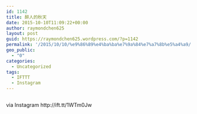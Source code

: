 ```yaml
---
id: 1142
title: 醉人的秋天
date: 2015-10-10T11:09:22+00:00
author: raymondchen625
layout: post
guid: https://raymondchen625.wordpress.com/?p=1142
permalink: '/2015/10/10/%e9%86%89%e4%ba%ba%e7%9a%84%e7%a7%8b%e5%a4%a9/'
geo_public:
  - "0"
categories:
  - Uncategorized
tags:
  - IFTTT
  - Instagram
---
```

<div>
  <img style="max-width:600px;" src="http://localhost/wp-content/uploads/2015/10/7743e-12141887_1633749036879071_963789310_n.jpg" alt="" /></p> 
  
  <div>
    via Instagram http://ift.tt/1WTm0Jw
  </div>
</div>